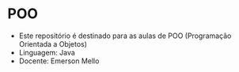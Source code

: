 # POO

- Este repositório é destinado para as aulas de POO (Programação Orientada a Objetos)
- Linguagem: Java
- Docente: Emerson Mello
